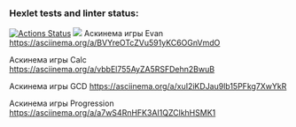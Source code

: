 ### Hexlet tests and linter status:
[![Actions Status](https://github.com/Grad566/java-project-61/actions/workflows/hexlet-check.yml/badge.svg)](https://github.com/Grad566/java-project-61/actions)
<a href="https://codeclimate.com/github/Grad566/java-project-61/maintainability"><img src="https://api.codeclimate.com/v1/badges/4a9872fdad3e12bcf6c7/maintainability" /></a>
Аскинема игры Evan
https://asciinema.org/a/BVYreOTcZVu591yKC6OGnVmdO

Аскинема игры Calc
https://asciinema.org/a/vbbEl755AyZA5RSFDehn2BwuB

Аскинема игры GCD
https://asciinema.org/a/xuI2iKDJau9lb15PFkg7XwYkR

Аскинема игры Progression
https://asciinema.org/a/a7wS4RnHFK3AI1QZClkhHSMK1
